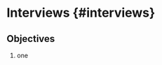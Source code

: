 # Interviews {#interviews}

<!-- 
  TODO Status Text Draft: Checked against the LO Version
-->

## Objectives

1. one
